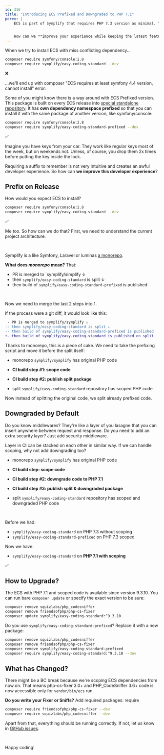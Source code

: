 ```yaml
---
id: 316
title: "Introducing ECS Prefixed and Downgraded to PHP 7.1"
perex: |
    ECS is part of Symplify that requires PHP 7.3 version as minimal. That cuts down options for you as an end-user. And that's not the only problem. Do you require Symfony 2.8 or 3.4? You're blocked.


    How can we **improve your experience while keeping the latest features**?
---
```


When we try to install ECS with miss conflicting dependency...

```bash
composer require symfony/console:2.8
composer require symplify/easy-coding-standard --dev
```

❌

...we'll end up with composer "ECS requires at least symfony 4.4 version, cannot install" error.

Some of you might know there is a way around with ECS Prefixed version. This package is built on every ECS release into [special standalone repository](https://github.com/symplify/easy-coding-standard-prefixed). It has **own dependency namespace prefixed** so that you can install it with the same package of another version, like symfony/console:

```bash
composer require symfony/console:2.8
composer require symplify/easy-coding-standard-prefixed --dev
```

✅

Imagine you have keys from your car. They work like regular keys most of the week, but on weekends not. Unless, of course, you drop them 2x times before putting the key inside the lock.

Requiring a suffix to remember is not very intuitive and creates an awful developer experience.
So how can **we improve this developer experience**?

## Prefix on Release

How would you expect ECS to install?

```bash
composer require symfony/console:2.8
composer require symplify/easy-coding-standard --dev
```

✅

Me too. So how can we do that? First, we need to understand the current project architecture.

<br>

Symplify is a like Symfony, Laravel or luminas [a monorepo](/cluster/monorepo-from-zero-to-hero).

**What does *monorepo* mean?** That:

- PR is merged to `symplify/simplify ↓
- then `symplify/easy-coding-standard` is split ↓
- then build of `symplify/easy-coding-standard-prefixed` is published

<br>

Now we need to merge the last 2 steps into 1.

If the process were a git diff, it would look like this:

```diff
 - PR is merged to symplify/symplify ↓
-- then symplify/easy-coding-standard is split ↓
-- then build of symplify/easy-coding-standard-prefixed is published
+- then build of symplify/easy-coding-standard is published on split
```

Thanks to monorepo, this is a piece of cake. We need to take the prefixing script and move it before the split itself:

- monorepo `symplify/symplify` has original PHP code

- **CI build step #1: scope code**
- **CI build step #2: publish split package**
- split `symplify/easy-coding-standard` repository has scoped PHP code

Now instead of splitting the original code, we split already prefixed code.

## Downgraded by Default

Do you know middlewares? They're like a layer of you lasagne that you can insert anywhere between request and response. Do you need to add an extra security layer? Just add security middleware.

Layer in CI can be stacked on each other in similar way. If we can handle scoping, why not add downgrading too?

- monorepo `symplify/symplify` has original PHP code

- **CI build step: scope code**
- **CI build step #2: downgrade code to PHP 7.1**
- **CI build step #3: publish split & downgraded package**

- split `symplify/easy-coding-standard` repository has scoped and downgraded PHP code

<br>

Before we had:

- `symplify/easy-coding-standard` on PHP 7.3 without scoping
- `symplify/easy-coding-standard-prefixed` on PHP 7.3 scoped

Now we have:

- `symplify/easy-coding-standard` on **PHP 7.1 with scoping**

✅

## How to Upgrade?

The ECS with PHP 7.1 and scoped code is available since version 9.3.10. You can run bare `composer update` or specify the exact version to be sure:

```bash
composer remove squizlabs/php_codesniffer
composer remove friendsofphp/php-cs-fixer
composer update symplify/easy-coding-standard:^9.3.10
```

Do you use `symplify/easy-coding-standard-prefixed`? Replace it with a new package:

```bash
composer remove squizlabs/php_codesniffer
composer remove friendsofphp/php-cs-fixer
composer remove symplify/easy-coding-standard-prefixed
composer require symplify/easy-coding-standard:^9.3.10 --dev
```

## What has Changed?

There might be a BC break because we're scoping ECS dependencies from now on. That means php-cs-fixer 3.0+ and PHP_CodeSniffer 3.6+ code is now accessible only for `vendor/bin/ecs` run.

**Do you write your Fixer or Sniffs?** Add required packages:
require
```bash
composer require friendsofphp/php-cs-fixer --dev
composer require squizlabs/php_codesniffer --dev
```

Apart from that, everything should be running correctly. If not, let us know in [GitHub issues](https://github.com/symplify/symplify/issues/new).

<br>

Happy coding!
